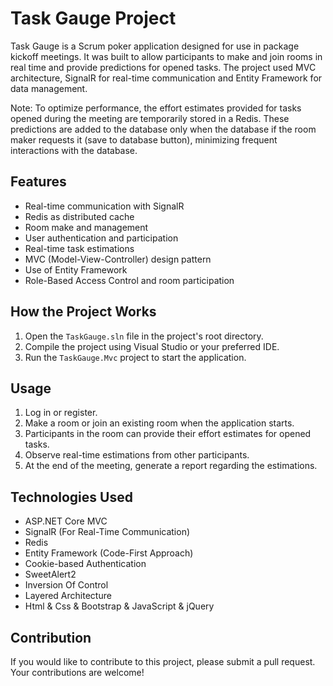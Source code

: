 # Task Gauge Project

Task Gauge is a Scrum poker application designed for use in package kickoff meetings. It was built to allow participants to make and join rooms in real time and provide predictions for opened tasks. The project used MVC architecture, SignalR for real-time communication and Entity Framework for data management.

Note: To optimize performance, the effort estimates provided for tasks opened during the meeting are temporarily stored in a Redis. These predictions are added to the database only when the database if the room maker requests it (save to database button), minimizing frequent interactions with the database.

## Features

- Real-time communication with SignalR
- Redis as distributed cache 
- Room make and management
- User authentication and participation
- Real-time task estimations
- MVC (Model-View-Controller) design pattern
- Use of Entity Framework
- Role-Based Access Control and room participation

## How the Project Works

1. Open the `TaskGauge.sln` file in the project's root directory.
2. Compile the project using Visual Studio or your preferred IDE.
3. Run the `TaskGauge.Mvc` project to start the application.

## Usage

1. Log in or register.
2. Make a room or join an existing room when the application starts.
3. Participants in the room can provide their effort estimates for opened tasks.
4. Observe real-time estimations from other participants.
5. At the end of the meeting, generate a report regarding the estimations.

## Technologies Used

- ASP.NET Core MVC
- SignalR (For Real-Time Communication)
- Redis
- Entity Framework (Code-First Approach)
- Cookie-based Authentication
- SweetAlert2
- Inversion Of Control
- Layered Architecture
- Html & Css & Bootstrap & JavaScript & jQuery

## Contribution

If you would like to contribute to this project, please submit a pull request. Your contributions are welcome!
